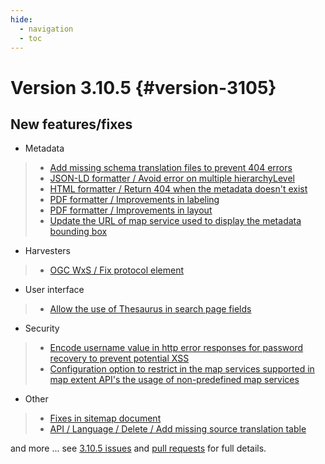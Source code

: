 ```yaml
---
hide:
  - navigation
  - toc
---
```

# Version 3.10.5 {#version-3105}

## New features/fixes

-   Metadata

> -   [Add missing schema translation files to prevent 404 errors](https://github.com/geonetwork/core-geonetwork/pull/5093)
> -   [JSON-LD formatter / Avoid error on multiple hierarchyLevel](https://github.com/geonetwork/core-geonetwork/pull/5109)
> -   [HTML formatter / Return 404 when the metadata doesn't exist](https://github.com/geonetwork/core-geonetwork/pull/5129)
> -   [PDF formatter / Improvements in labeling](https://github.com/geonetwork/core-geonetwork/pull/5138)
> -   [PDF formatter / Improvements in layout](https://github.com/geonetwork/core-geonetwork/pull/5139)
> -   [Update the URL of map service used to display the metadata bounding box](https://github.com/geonetwork/core-geonetwork/pull/5154)

-   Harvesters

> -   [OGC WxS / Fix protocol element](https://github.com/geonetwork/core-geonetwork/pull/5146)

-   User interface

> -   [Allow the use of Thesaurus in search page fields](https://github.com/geonetwork/core-geonetwork/pull/5086)

-   Security

> -   [Encode username value in http error responses for password recovery to prevent potential XSS](https://github.com/geonetwork/core-geonetwork/pull/5164)
> -   [Configuration option to restrict in the map services supported in map extent API's the usage of non-predefined map services](https://github.com/geonetwork/core-geonetwork/pull/5166)

-   Other

> -   [Fixes in sitemap document](https://github.com/geonetwork/core-geonetwork/pull/5148)
> -   [API / Language / Delete / Add missing source translation table](https://github.com/geonetwork/core-geonetwork/pull/5111)

and more \... see [3.10.5 issues](https://github.com/geonetwork/core-geonetwork/issues?q=is%3Aissue+milestone%3A3.10.5+is%3Aclosed) and [pull requests](https://github.com/geonetwork/core-geonetwork/pulls?q=milestone%3A3.10.5+is%3Aclosed+is%3Apr) for full details.
